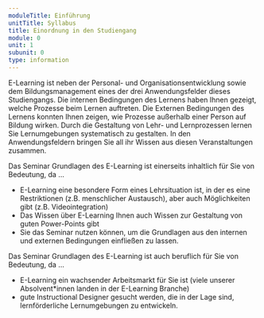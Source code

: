 ```yaml
---
moduleTitle: Einführung
unitTitle: Syllabus
title: Einordnung in den Studiengang
module: 0
unit: 1
subunit: 0
type: information
---
```



E-Learning ist neben der Personal- und Organisationsentwicklung sowie dem Bildungsmanagement eines der drei Anwendungsfelder dieses Studiengangs. Die internen Bedingungen des Lernens haben Ihnen gezeigt, welche Prozesse beim Lernen auftreten. Die Externen Bedingungen des Lernens konnten Ihnen zeigen, wie Prozesse außerhalb einer Person auf Bildung wirken. Durch die Gestaltung von Lehr- und Lernprozessen lernen Sie Lernumgebungen systematisch zu gestalten. In den Anwendungsfeldern bringen Sie all ihr Wissen aus diesen Veranstaltungen zusammen. 

Das Seminar Grundlagen des E-Learning ist einerseits inhaltlich für Sie von Bedeutung, da ...

* E-Learning eine besondere Form eines Lehrsituation ist, in der es eine Restriktionen (z.B. menschlicher Austausch), aber auch Möglichkeiten gibt (z.B. Videointegration)
* Das Wissen über E-Learning Ihnen auch Wissen zur Gestaltung von guten Power-Points gibt
* Sie das Seminar nutzen können, um die Grundlagen aus den internen und externen Bedingungen einfließen zu lassen.

Das Seminar Grundlagen des E-Learning ist auch beruflich für Sie von Bedeutung, da ...

* E-Learning ein wachsender Arbeitsmarkt für Sie ist (viele unserer Absolvent\*innen landen in der E-Learning Branche)
* gute Instructional Designer gesucht werden, die in der Lage sind, lernförderliche Lernumgebungen zu entwickeln.



